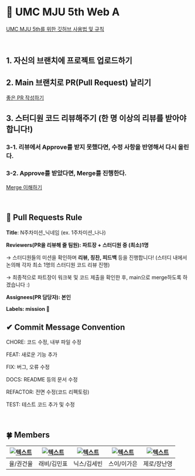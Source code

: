 # 💚 UMC MJU 5th Web A
[UMC MJU 5th를 위한 깃허브 사용법 및 규칙](https://makeus-challenge.notion.site/UMC-MJU-GITHUB-RULE-37679fa4f8fb4af4b2d0504b2a3e432d)

<br>

## 1. 자신의 브랜치에 프로젝트 업로드하기

## 2. Main 브랜치로 PR(Pull Request) 날리기
[좋은 PR 작성하기](https://medium.com/hayanmind-tech-blog-kr/%EC%A2%8B%EC%9D%80-pr%EC%97%90-%EB%8C%80%ED%95%9C-%EB%8B%A8%EC%83%81-6586c3f757ac)

## 3. 스터디원 코드 리뷰해주기 (한 명 이상의 리뷰를 받아야합니다!)
### 3-1. 리뷰에서 Approve를 받지 못했다면, 수정 사항을 반영해서 다시 올린다.
### 3-2. Approve를 받았다면, Merge를 진행한다.
[Merge 이해하기](https://im-developer.tistory.com/182)

<br>

## 🌱 Pull Requests Rule 
**Title**: N주차미션_닉네임 (ex. 1주차미션_나나)

**Reviewers(PR을 리뷰해 줄 팀원): 파트장 + 스터디원 중 (최소)1명**

→ 스터디원들의 미션을 확인하며 **리뷰, 칭찬, 피드백** 등을 진행합니다! 
    (스터디 내에서 논의해 각자 최소 1명의 스터디원 코드 리뷰 진행)

→ 최종적으로 파트장이 워크북 및 코드 제출을 확인한 후, 
    main으로 merge하도록 하겠습니다 :)

**Assignees(PR 담당자): 본인**

**Labels: mission 🚀**



## ✔ Commit Message Convention
CHORE: 코드 수정, 내부 파일 수정

FEAT: 새로운 기능 추가

FIX: 버그, 오류 수정

DOCS: README 등의 문서 수정

REFACTOR: 전면 수정(코드 리펙토링)

TEST: 테스트 코드 추가 및 수정

<br>

## 🍀 Members
| [![텍스트](https://avatars.githubusercontent.com/u/94598346?v=4)](https://github.com/ggongjae) | [![텍스트](https://avatars.githubusercontent.com/u/56537513?v=4)](https://github.com/rabbitate) | [![텍스트](https://avatars.githubusercontent.com/u/94587782?v=4)](https://github.com/IDsebin) | [![텍스트](https://avatars.githubusercontent.com/u/72345074?v=4)](https://github.com/rlotr02) | [![텍스트](https://avatars.githubusercontent.com/u/114395452?v=4)](https://github.com/warmzer0) | 
|:---:|:---:|:---:|:---:|:---:|
| 율/권건율 | 래비/김민표 | 닉스/김세빈 | 스이/이가은 | 제로/장난영 |
